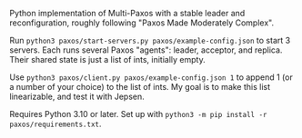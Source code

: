 Python implementation of Multi-Paxos with a stable leader and reconfiguration, roughly following
"Paxos Made Moderately Complex".

Run `python3 paxos/start-servers.py paxos/example-config.json` to start 3 servers. Each runs several
Paxos "agents": leader, acceptor, and replica. Their shared state is just a list of ints, initially
empty.

Use `python3 paxos/client.py paxos/example-config.json 1` to append 1 (or a number of your choice)
to the list of ints. My goal is to make this list linearizable, and test it with Jepsen.

Requires Python 3.10 or later. Set up with `python3 -m pip install -r paxos/requirements.txt`.
